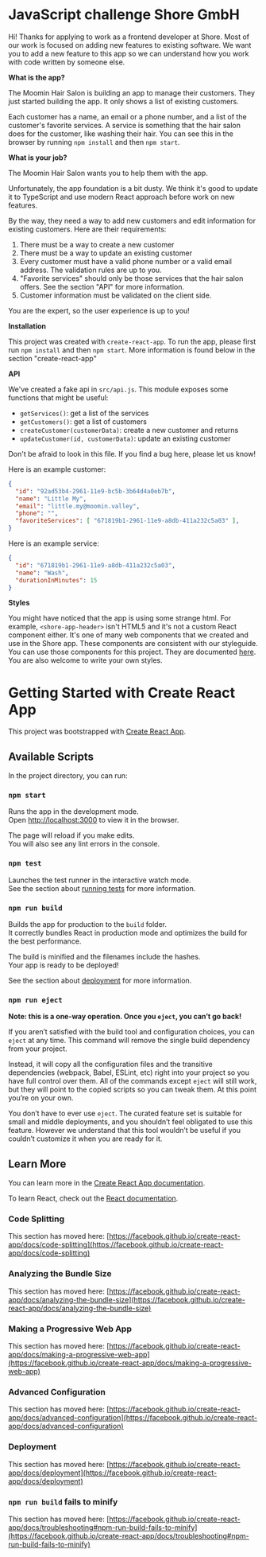 # JavaScript challenge Shore GmbH

Hi!
Thanks for applying to work as a frontend developer at Shore.
Most of our work is focused on adding new features to existing software.
We want you to add a new feature to this app so we can understand how you work
with code written by someone else.

**What is the app?**

The Moomin Hair Salon is building an app to manage their customers.
They just started building the app.
It only shows a list of existing customers.

Each customer has a name, an email or a phone number, and a list of the
customer's favorite services.
A service is something that the hair salon does for the customer, like washing
their hair.
You can see this in the browser by running `npm install` and then `npm start`.

**What is your job?**

The Moomin Hair Salon wants you to help them with the app. 

Unfortunately, the app foundation is a bit dusty. We think it's good to update it to TypeScript and use modern React approach before work on new features.

By the way, they need a way to add new customers and edit information for existing customers.
Here are their requirements:

1. There must be a way to create a new customer
1. There must be a way to update an existing customer
1. Every customer must have a valid phone number or a valid email address.
   The validation rules are up to you.
1. "Favorite services" should only be those services that the hair salon offers.
   See the section "API" for more information.
1. Customer information must be validated on the client side.

You are the expert, so the user experience is up to you!

**Installation**

This project was created with `create-react-app`.
To run the app, please first run `npm install` and then `npm start`.
More information is found below in the section "create-react-app"

**API**

We've created a fake api in `src/api.js`.
This module exposes some functions that might be useful:

- `getServices()`: get a list of the services
- `getCustomers()`: get a list of customers
- `createCustomer(customerData)`: create a new customer and returns
- `updateCustomer(id, customerData)`: update an existing customer

Don't be afraid to look in this file.
If you find a bug here, please let us know!

Here is an example customer:

```json
{
  "id": "92ad53b4-2961-11e9-bc5b-3b64d4a0eb7b",
  "name": "Little My",
  "email": "little.my@moomin.valley",
  "phone": "",
  "favoriteServices": [ "671819b1-2961-11e9-a8db-411a232c5a03" ],
}
```

Here is an example service:

```json
{
  "id": "671819b1-2961-11e9-a8db-411a232c5a03",
  "name": "Wash",
  "durationInMinutes": 15
}
```

**Styles**

You might have noticed that the app is using some strange html.
For example, `<shore-app-header>` isn't HTML5 and it's not a custom React
component either.
It's one of many web components that we created and use in the Shore app.
These components are consistent with our styleguide.
You can use those components for this project.
They are documented [here](https://assets-cdn.shore.com/shore-components/master/current/index.html).
You are also welcome to write your own styles.

# Getting Started with Create React App

This project was bootstrapped with [Create React App](https://github.com/facebook/create-react-app).

## Available Scripts

In the project directory, you can run:

### `npm start`

Runs the app in the development mode.\
Open [http://localhost:3000](http://localhost:3000) to view it in the browser.

The page will reload if you make edits.\
You will also see any lint errors in the console.

### `npm test`

Launches the test runner in the interactive watch mode.\
See the section about [running tests](https://facebook.github.io/create-react-app/docs/running-tests) for more information.

### `npm run build`

Builds the app for production to the `build` folder.\
It correctly bundles React in production mode and optimizes the build for the best performance.

The build is minified and the filenames include the hashes.\
Your app is ready to be deployed!

See the section about [deployment](https://facebook.github.io/create-react-app/docs/deployment) for more information.

### `npm run eject`

**Note: this is a one-way operation. Once you `eject`, you can’t go back!**

If you aren’t satisfied with the build tool and configuration choices, you can `eject` at any time. This command will remove the single build dependency from your project.

Instead, it will copy all the configuration files and the transitive dependencies (webpack, Babel, ESLint, etc) right into your project so you have full control over them. All of the commands except `eject` will still work, but they will point to the copied scripts so you can tweak them. At this point you’re on your own.

You don’t have to ever use `eject`. The curated feature set is suitable for small and middle deployments, and you shouldn’t feel obligated to use this feature. However we understand that this tool wouldn’t be useful if you couldn’t customize it when you are ready for it.

## Learn More

You can learn more in the [Create React App documentation](https://facebook.github.io/create-react-app/docs/getting-started).

To learn React, check out the [React documentation](https://reactjs.org/).

### Code Splitting

This section has moved here: [https://facebook.github.io/create-react-app/docs/code-splitting](https://facebook.github.io/create-react-app/docs/code-splitting)

### Analyzing the Bundle Size

This section has moved here: [https://facebook.github.io/create-react-app/docs/analyzing-the-bundle-size](https://facebook.github.io/create-react-app/docs/analyzing-the-bundle-size)

### Making a Progressive Web App

This section has moved here: [https://facebook.github.io/create-react-app/docs/making-a-progressive-web-app](https://facebook.github.io/create-react-app/docs/making-a-progressive-web-app)

### Advanced Configuration

This section has moved here: [https://facebook.github.io/create-react-app/docs/advanced-configuration](https://facebook.github.io/create-react-app/docs/advanced-configuration)

### Deployment

This section has moved here: [https://facebook.github.io/create-react-app/docs/deployment](https://facebook.github.io/create-react-app/docs/deployment)

### `npm run build` fails to minify

This section has moved here: [https://facebook.github.io/create-react-app/docs/troubleshooting#npm-run-build-fails-to-minify](https://facebook.github.io/create-react-app/docs/troubleshooting#npm-run-build-fails-to-minify)
